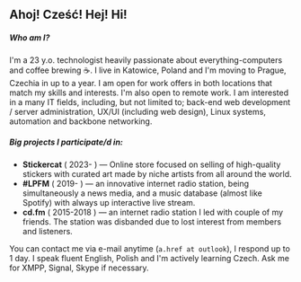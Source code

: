 ## Ahoj! Cześć! Hej! Hi!

##### Who am I?
I'm a 23 y.o. technologist heavily passionate about everything-computers and coffee brewing ☕.
I live in Katowice, Poland and I'm moving to Prague, Czechia in up to a year. I am open for work offers in both locations that match my skills and interests. I'm also open to remote work. I am interested in a many IT fields, including, but not limited to; back-end web development / server administration, UX/UI (including web design), Linux systems, automation and backbone networking.

##### Big projects I participate/d in:
- **Stickercat** ( 2023- ) — Online store focused on selling of high-quality stickers with curated art made by niche artists from all around the world.
- **#LPFM** ( 2019- ) — an innovative internet radio station, being simultaneously a news media, and a music database (almost like Spotify) with always up interactive live stream.
- **cd.fm** ( 2015-2018 ) — an internet radio station I led with couple of my friends. The station was disbanded due to lost interest from members and listeners.

You can contact me via e-mail anytime (``a.href at outlook``), I respond up to 1 day.
I speak fluent English, Polish and I'm actively learning Czech.
Ask me for XMPP, Signal, Skype if necessary.
